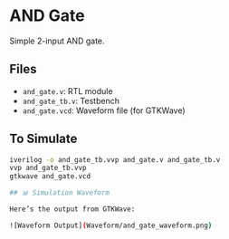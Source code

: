 # AND Gate

Simple 2-input AND gate.

## Files
- `and_gate.v`: RTL module
- `and_gate_tb.v`: Testbench
- `and_gate.vcd`: Waveform file (for GTKWave)

## To Simulate
```bash
iverilog -o and_gate_tb.vvp and_gate.v and_gate_tb.v
vvp and_gate_tb.vvp
gtkwave and_gate.vcd

## 📊 Simulation Waveform

Here’s the output from GTKWave:

![Waveform Output](Waveform/and_gate_waveform.png)